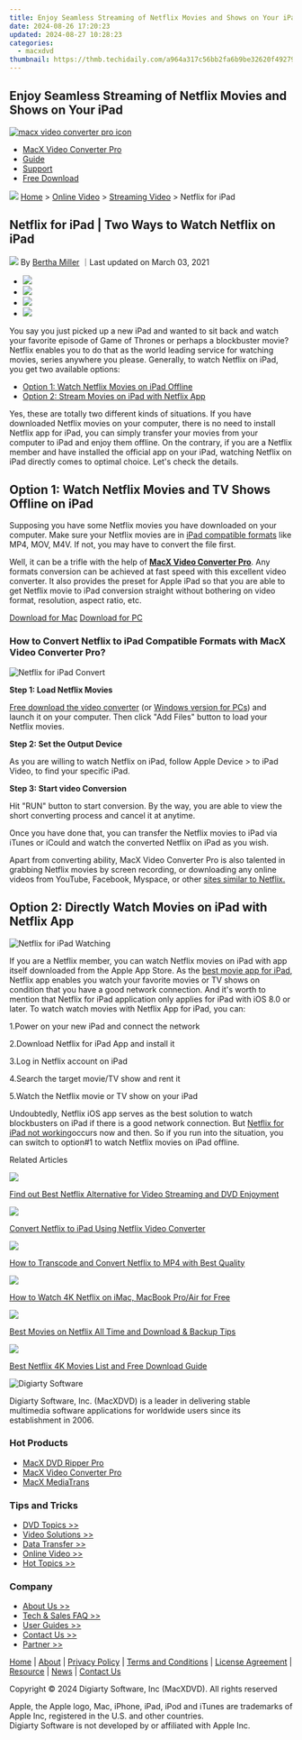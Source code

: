 ```yaml
---
title: Enjoy Seamless Streaming of Netflix Movies and Shows on Your iPad
date: 2024-08-26 17:20:23
updated: 2024-08-27 10:28:23
categories:
  - macxdvd
thumbnail: https://thmb.techidaily.com/a964a317c56bb2fa6b9be32620f4927922fc956f5f76cbb403bbc92ee9868e52.jpg
---
```


## Enjoy Seamless Streaming of Netflix Movies and Shows on Your iPad

[![macx video converter pro icon](https://www.macxdvd.com/mac-dvd-video-converter-how-to/../image-style/new-seo/icon11.png)](https://tools.techidaily.com/macxdvd/products/)

* [MacX Video Converter Pro](https://tools.techidaily.com/macxdvd/products/)
* [Guide](https://tools.techidaily.com/macxdvd/products/)
* [Support](https://tools.techidaily.com/macxdvd/products/)
* [Free Download](https://tools.techidaily.com/macxdvd/products/)



![](https://www.macxdvd.com/mac-dvd-video-converter-how-to/../image-style/new-seo/icon7.png) [Home](https://tools.techidaily.com/macxdvd/products/) \> [Online Video](https://tools.techidaily.com/macxdvd/products/) \> [Streaming Video](https://tools.techidaily.com/macxdvd/products/) \> Netflix for iPad

## Netflix for iPad | Two Ways to Watch Netflix on iPad 



![](https://www.macxdvd.com/mac-dvd-video-converter-how-to/../image-style/new-seo/icon6.png) By [Bertha Miller](https://www.linkedin.com/in/bertha-miller-7a324990/) ｜Last updated on March 03, 2021

* [![](https://www.macxdvd.com/mac-dvd-video-converter-how-to/../image-style/new-seo/share-fa.jpg)](https://www.facebook.com/sharer/sharer.php?u=https://www.macxdvd.com/mac-dvd-video-converter-how-to/netflix-for-ipad.htm)
* [![](https://www.macxdvd.com/mac-dvd-video-converter-how-to/../image-style/new-seo/share-tw.jpg)](https://twitter.com/intent/tweet?url=https://www.macxdvd.com/mac-dvd-video-converter-how-to/netflix-for-ipad.htm)
* [![](https://www.macxdvd.com/mac-dvd-video-converter-how-to/../image-style/new-seo/share-email.jpg)](https://www.macxdvd.com/mac-dvd-video-converter-how-to/mailto:info@example.com?&subject=&body=https://www.macxdvd.com/mac-dvd-video-converter-how-to/netflix-for-ipad.htm)
* [![](https://www.macxdvd.com/mac-dvd-video-converter-how-to/../image-style/new-seo/share-in.jpg)](https://www.linkedin.com/shareArticle?mini=true&url=https://www.macxdvd.com/mac-dvd-video-converter-how-to/netflix-for-ipad.htm&title=&summary=https://www.macxdvd.com/mac-dvd-video-converter-how-to/netflix-for-ipad.htm&source=)

You say you just picked up a new iPad and wanted to sit back and watch your favorite episode of Game of Thrones or perhaps a blockbuster movie? Netflix enables you to do that as the world leading service for watching movies, series anywhere you please. Generally, to watch Netflix on iPad, you get two available options: 

* [Option 1: Watch Netflix Movies on iPad Offline](https://tools.techidaily.com/macxdvd/products/)
* [Option 2: Stream Movies on iPad with Netflix App](https://tools.techidaily.com/macxdvd/products/)

Yes, these are totally two different kinds of situations. If you have downloaded Netflix movies on your computer, there is no need to install Netflix app for iPad, you can simply transfer your movies from your computer to iPad and enjoy them offline. On the contrary, if you are a Netflix member and have installed the official app on your iPad, watching Netflix on iPad directly comes to optimal choice. Let's check the details. 

## Option 1: Watch Netflix Movies and TV Shows Offline on iPad 

Supposing you have some Netflix movies you have downloaded on your computer. Make sure your Netflix movies are in [iPad compatible formats](https://tools.techidaily.com/macxdvd/products/) like MP4, MOV, M4V. If not, you may have to convert the file first. 

Well, it can be a trifle with the help of [**MacX Video Converter Pro**](https://tools.techidaily.com/macxdvd/products/). Any formats conversion can be achieved at fast speed with this excellent video converter. It also provides the preset for Apple iPad so that you are able to get Netflix movie to iPad conversion straight without bothering on video format, resolution, aspect ratio, etc. 

[Download for Mac](https://tools.techidaily.com/macxdvd/products/) [Download for PC](https://tools.techidaily.com/macxdvd/products/) 

### How to Convert Netflix to iPad Compatible Formats with MacX Video Converter Pro?

![Netflix for iPad Convert](https://www.macxdvd.com/mac-dvd-video-converter-how-to/article-image/Netflix-for-ipad-convert.jpg) 

**Step 1: Load Netflix Movies**

[Free download the video converter](https://tools.techidaily.com/macxdvd/products/) (or [Windows version for PCs](https://tools.techidaily.com/macxdvd/products/)) and launch it on your computer. Then click "Add Files" button to load your Netflix movies. 

**Step 2: Set the Output Device**

As you are willing to watch Netflix on iPad, follow Apple Device > to iPad Video, to find your specific iPad.

**Step 3: Start video Conversion**

Hit "RUN" button to start conversion. By the way, you are able to view the short converting process and cancel it at anytime.

Once you have done that, you can transfer the Netflix movies to iPad via iTunes or iCould and watch the converted Netflix on iPad as you wish. 

Apart from converting ability, MacX Video Converter Pro is also talented in grabbing Netflix movies by screen recording, or downloading any online videos from YouTube, Facebook, Myspace, or other [sites similar to Netflix.](https://tools.techidaily.com/macxdvd/products/) 

## Option 2: Directly Watch Movies on iPad with Netflix App 

![Netflix for iPad Watching](https://www.macxdvd.com/mac-dvd-video-converter-how-to/article-image/netflix-ipad.jpg) 

If you are a Netflix member, you can watch Netflix movies on iPad with app itself downloaded from the Apple App Store. As the [best movie app for iPad](https://tools.techidaily.com/macxdvd/products/), Netflix app enables you watch your favorite movies or TV shows on condition that you have a good network connection. And it's worth to mention that Netflix for iPad application only applies for iPad with iOS 8.0 or later. To watch watch movies with Netflix App for iPad, you can:

1.Power on your new iPad and connect the network

2.Download Netflix for iPad App and install it 

3.Log in Netflix account on iPad

4.Search the target movie/TV show and rent it

5.Watch the Netflix movie or TV show on your iPad

Undoubtedly, Netflix iOS app serves as the best solution to watch blockbusters on iPad if there is a good network connection. But [Netflix for iPad not working](https://tools.techidaily.com/macxdvd/products/)occurs now and then. So if you run into the situation, you can switch to option#1 to watch Netflix movies on iPad offline. 



Related Articles

![](https://www.macxdvd.com/mac-dvd-video-converter-how-to/../image-style/new-seo/pic7.jpg)

[Find out Best Netflix Alternative for Video Streaming and DVD Enjoyment](https://tools.techidaily.com/macxdvd/products/) 

![](https://www.macxdvd.com/mac-dvd-video-converter-how-to/../image-style/new-seo/pic6.jpg)

[Convert Netflix to iPad Using Netflix Video Converter](https://tools.techidaily.com/macxdvd/products/) 

![](https://www.macxdvd.com/mac-dvd-video-converter-how-to/../image-style/new-seo/pic5.jpg)

[How to Transcode and Convert Netflix to MP4 with Best Quality](https://tools.techidaily.com/macxdvd/products/) 

![](https://www.macxdvd.com/mac-dvd-video-converter-how-to/../image-style/new-seo/pic4.jpg)

[How to Watch 4K Netflix on iMac, MacBook Pro/Air for Free](https://tools.techidaily.com/macxdvd/products/) 

![](https://www.macxdvd.com/mac-dvd-video-converter-how-to/../image-style/new-seo/pic3.jpg)

[Best Movies on Netflix All Time and Download & Backup Tips](https://tools.techidaily.com/macxdvd/products/) 

![](https://www.macxdvd.com/mac-dvd-video-converter-how-to/../image-style/new-seo/pic2.jpg)

[Best Netflix 4K Movies List and Free Download Guide](https://tools.techidaily.com/macxdvd/products/) 



![Digiarty Software](https://www.macxdvd.com/mac-dvd-video-converter-how-to/../icon/logo.png) 

Digiarty Software, Inc. (MacXDVD) is a leader in delivering stable multimedia software applications for worldwide users since its establishment in 2006.

### Hot Products

* [MacX DVD Ripper Pro](https://tools.techidaily.com/macxdvd/products/)
* [MacX Video Converter Pro](https://tools.techidaily.com/macxdvd/products/)
* [MacX MediaTrans](https://tools.techidaily.com/macxdvd/products/)

### Tips and Tricks

* [DVD Topics >>](https://tools.techidaily.com/macxdvd/products/)
* [Video Solutions >>](https://tools.techidaily.com/macxdvd/products/)
* [Data Transfer >>](https://tools.techidaily.com/macxdvd/products/)
* [Online Video >>](https://tools.techidaily.com/macxdvd/products/)
* [Hot Topics >>](https://tools.techidaily.com/macxdvd/products/)

### Company

* [About Us >>](https://tools.techidaily.com/macxdvd/products/)
* [Tech & Sales FAQ >>](https://tools.techidaily.com/macxdvd/products/)
* [User Guides >>](https://tools.techidaily.com/macxdvd/products/)
* [Contact Us >>](https://tools.techidaily.com/macxdvd/products/)
* [Partner >>](https://tools.techidaily.com/macxdvd/products/)



[Home](https://tools.techidaily.com/macxdvd/products/) | [About](https://tools.techidaily.com/macxdvd/products/) | [Privacy Policy](https://tools.techidaily.com/macxdvd/products/) | [Terms and Conditions](https://tools.techidaily.com/macxdvd/products/) | [License Agreement](https://tools.techidaily.com/macxdvd/products/) | [Resource](https://tools.techidaily.com/macxdvd/products/) | [News](https://tools.techidaily.com/macxdvd/products/) | [Contact Us](https://tools.techidaily.com/macxdvd/products/)

Copyright © 2024 Digiarty Software, Inc (MacXDVD). All rights reserved

Apple, the Apple logo, Mac, iPhone, iPad, iPod and iTunes are trademarks of Apple Inc, registered in the U.S. and other countries.  
Digiarty Software is not developed by or affiliated with Apple Inc.

<ins class="adsbygoogle"
     style="display:block"
     data-ad-format="autorelaxed"
     data-ad-client="ca-pub-7571918770474297"
     data-ad-slot="1223367746"></ins>



<ins class="adsbygoogle"
     style="display:block"
     data-ad-client="ca-pub-7571918770474297"
     data-ad-slot="8358498916"
     data-ad-format="auto"
     data-full-width-responsive="true"></ins>
